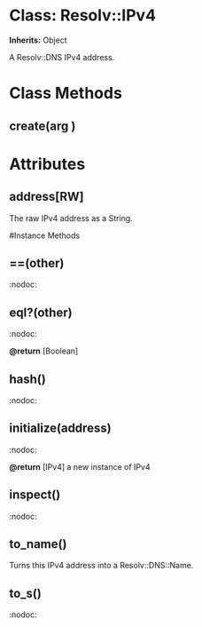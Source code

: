 # Class: Resolv::IPv4
**Inherits:** Object
    

A Resolv::DNS IPv4 address.


# Class Methods
## create(arg ) [](#method-c-create)
# Attributes
## address[RW] [](#attribute-i-address)
The raw IPv4 address as a String.


#Instance Methods
## ==(other) [](#method-i-==)
:nodoc:

## eql?(other) [](#method-i-eql?)
:nodoc:

**@return** [Boolean] 

## hash() [](#method-i-hash)
:nodoc:

## initialize(address) [](#method-i-initialize)
:nodoc:

**@return** [IPv4] a new instance of IPv4

## inspect() [](#method-i-inspect)
:nodoc:

## to_name() [](#method-i-to_name)
Turns this IPv4 address into a Resolv::DNS::Name.

## to_s() [](#method-i-to_s)
:nodoc:

